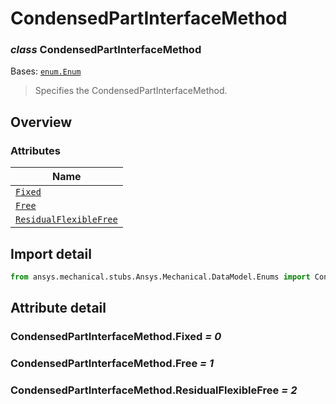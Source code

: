 # CondensedPartInterfaceMethod

<a id="CondensedPartInterfaceMethod"></a>

### *class* CondensedPartInterfaceMethod

Bases: [`enum.Enum`](https://docs.python.org/3/library/enum.html#enum.Enum)

> Specifies the CondensedPartInterfaceMethod.

> <!-- !! processed by numpydoc !! -->

<a id="overview"></a>

## Overview

### Attributes

| Name |
| ------------------------------------------------------------------------------ |
| [`Fixed`](#CondensedPartInterfaceMethod.Fixed) |
| [`Free`](#CondensedPartInterfaceMethod.Free) |
| [`ResidualFlexibleFree`](#CondensedPartInterfaceMethod.ResidualFlexibleFree) |

<a id="import-detail"></a>

## Import detail

```python
from ansys.mechanical.stubs.Ansys.Mechanical.DataModel.Enums import CondensedPartInterfaceMethod
```

<a id="attribute-detail"></a>

## Attribute detail

<a id="CondensedPartInterfaceMethod.Fixed"></a>

### CondensedPartInterfaceMethod.Fixed *= 0*

<a id="CondensedPartInterfaceMethod.Free"></a>

### CondensedPartInterfaceMethod.Free *= 1*

<a id="CondensedPartInterfaceMethod.ResidualFlexibleFree"></a>

### CondensedPartInterfaceMethod.ResidualFlexibleFree *= 2*
